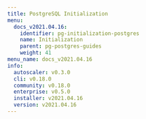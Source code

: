 ```yaml
---
title: PostgreSQL Initialization
menu:
  docs_v2021.04.16:
    identifier: pg-initialization-postgres
    name: Initialization
    parent: pg-postgres-guides
    weight: 41
menu_name: docs_v2021.04.16
info:
  autoscaler: v0.3.0
  cli: v0.18.0
  community: v0.18.0
  enterprise: v0.5.0
  installer: v2021.04.16
  version: v2021.04.16
---
```


